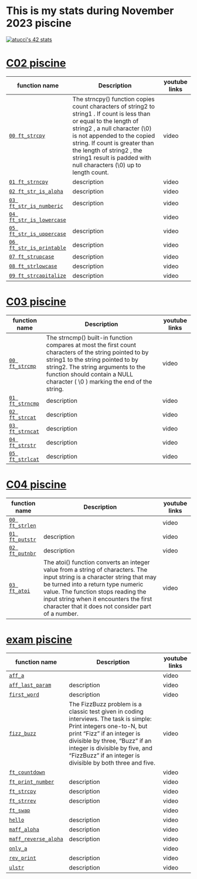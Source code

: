 # This is my stats during November 2023 piscine
[![atucci's 42 stats](https://badge42.vercel.app/api/v2/clfazuqz3001108jxp6bw1lum/stats?cursusId=9&coalitionId=piscine)](https://github.com/JaeSeoKim/badge42)


  # [C02 piscine](https://github.com/alessiotucci/piscine-42-/tree/main/mainFiles/mainFileC02)
 | function name | Description | youtube links |
 | ----------------------------- | ------------------------------------------------- | ------------------------------------------------------- |
 | [`00 ft_strcpy`](https://github.com/alessiotucci/piscine-42-/tree/main/mainFiles/mainFileC02) |The strncpy() function copies count characters of string2 to string1 . If count is less than or equal to the length of string2 , a null character (\0) is not appended to the copied string. If count is greater than the length of string2 , the string1 result is padded with null characters (\0) up to length count.| video|
 | [`01 ft_strncpy`](https://github.com/alessiotucci/piscine-42-/tree/main/mainFiles/mainFIleC03) | description | video|
 | [`02 ft_str_is_alpha`](https://github.com/alessiotucci/piscine-42-/tree/main/mainFiles/mainFIlec04) | description | video|
 | [`03 ft_str_is_numberic`](https://github.com/alessiotucci/piscine-42-/tree/main/exam%20exercise) | description | video|
 | [`04 ft_str_is_lowercase`](https://github.com/alessiotucci/piscine-42-/tree/main/mainFiles/mainFileC02) |  | video|
 | [`05 ft_str_is_uppercase`](https://github.com/alessiotucci/piscine-42-/tree/main/mainFiles/mainFIleC03) | description | video|
 | [`06 ft_str_is_printable`](https://github.com/alessiotucci/piscine-42-/tree/main/mainFiles/mainFIlec04) | description | video|
 | [`07 ft_strupcase`](https://github.com/alessiotucci/piscine-42-/tree/main/exam%20exercise) | description | video|
 | [`08 ft_strlowcase`](https://github.com/alessiotucci/piscine-42-/tree/main/mainFiles/mainFIlec04) | description | video|
 | [`09 ft_strcapitalize`](https://github.com/alessiotucci/piscine-42-/tree/main/exam%20exercise) | description | video| 
  
  
  # [C03 piscine](https://github.com/alessiotucci/piscine-42-/tree/main/mainFiles/mainFIleC03)
  | function name | Description | youtube links |
 | ----------------------------- | ------------------------------------------------- | ------------------------------------------------------- |
 | [`00 ft_strcmp`](https://github.com/alessiotucci/piscine-42-/tree/main/mainFiles/mainFileC02) |The strncmp() built-in function compares at most the first count characters of the string pointed to by string1 to the string pointed to by string2. The string arguments to the function should contain a NULL character ( \0 ) marking the end of the string.| video|
 | [`01 ft_strncmp`](https://github.com/alessiotucci/piscine-42-/tree/main/mainFiles/mainFIleC03) | description | video|
 | [`02 ft_strcat`](https://github.com/alessiotucci/piscine-42-/tree/main/mainFiles/mainFIlec04) | description | video|
 | [`03 ft_strncat`](https://github.com/alessiotucci/piscine-42-/tree/main/exam%20exercise) | description | video|
 | [`04 ft_strstr`](https://github.com/alessiotucci/piscine-42-/tree/main/mainFiles/mainFIlec04) | description | video|
 | [`05 ft_strlcat`](https://github.com/alessiotucci/piscine-42-/tree/main/exam%20exercise) | description | video| 
  
  # [C04 piscine](https://github.com/alessiotucci/piscine-42-/tree/main/mainFiles/mainFIlec04)
  | function name | Description | youtube links |
 | ----------------------------- | ------------------------------------------------- | ------------------------------------------------------- |
 | [`00 ft_strlen`](https://github.com/alessiotucci/piscine-42-/tree/main/mainFiles/mainFileC02) |  | video|
 | [`01 ft_putstr`](https://github.com/alessiotucci/piscine-42-/tree/main/mainFiles/mainFIleC03) | description | video|
 | [`02 ft_putnbr`](https://github.com/alessiotucci/piscine-42-/tree/main/mainFiles/mainFIlec04) | description | video|
 | [`03 ft_atoi`](https://github.com/alessiotucci/piscine-42-/tree/main/exam%20exercise) |The atoi() function converts an integer value from a string of characters. The input string is a character string that may be turned into a return type numeric value. The function stops reading the input string when it encounters the first character that it does not consider part of a number.| video| 
  
  # [exam piscine](https://github.com/alessiotucci/piscine-42-/tree/main/exam%20exercise)
  
  | function name | Description | youtube links |
 | ----------------------------- | ------------------------------------------------- | ------------------------------------------------------- |
 | [`aff_a`](https://github.com/alessiotucci/piscine-42-/tree/main/mainFiles/mainFileC02) |  | video|
 | [`aff_last_param`](https://github.com/alessiotucci/piscine-42-/tree/main/mainFiles/mainFIleC03) | description | video|
 | [`first_word`](https://github.com/alessiotucci/piscine-42-/tree/main/mainFiles/mainFIlec04) | description | video|
 | [`fizz_buzz`](https://github.com/alessiotucci/piscine-42-/tree/main/exam%20exercise/fizz_buzz) |The FizzBuzz problem is a classic test given in coding interviews. The task is simple: Print integers one-to-N, but print “Fizz” if an integer is divisible by three, “Buzz” if an integer is divisible by five, and “FizzBuzz” if an integer is divisible by both three and five.| video| 
 | [`ft_countdown`](https://github.com/alessiotucci/piscine-42-/tree/main/mainFiles/mainFileC02) |  | video|
 | [`ft_print_number`](https://github.com/alessiotucci/piscine-42-/tree/main/mainFiles/mainFIleC03) | description | video|
 | [`ft_strcpy`](https://github.com/alessiotucci/piscine-42-/tree/main/mainFiles/mainFIlec04) | description | video|
 | [`ft_strrev`](https://github.com/alessiotucci/piscine-42-/tree/main/exam%20exercise) | description | video| 
 | [`ft_swap`](https://github.com/alessiotucci/piscine-42-/tree/main/mainFiles/mainFileC02) |  | video|
 | [`hello`](https://github.com/alessiotucci/piscine-42-/tree/main/mainFiles/mainFIleC03) | description | video|
 | [`maff_alpha`](https://github.com/alessiotucci/piscine-42-/tree/main/mainFiles/mainFIlec04) | description | video|
 | [`maff_reverse_alpha`](https://github.com/alessiotucci/piscine-42-/tree/main/exam%20exercise) | description | video| 
 | [`only_a`](https://github.com/alessiotucci/piscine-42-/tree/main/mainFiles/mainFileC02) |  | video|
 | [`rev_print`](https://github.com/alessiotucci/piscine-42-/tree/main/mainFiles/mainFIleC03) | description | video|
 | [`ulstr`](https://github.com/alessiotucci/piscine-42-/tree/main/mainFiles/mainFIlec04) | description | video|
 

